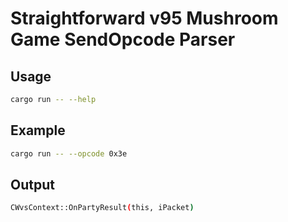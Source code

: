 # Straightforward v95 Mushroom Game SendOpcode Parser

## Usage

```bash
cargo run -- --help
```

## Example

```bash
cargo run -- --opcode 0x3e
```

## Output

```bash
CWvsContext::OnPartyResult(this, iPacket)
```
